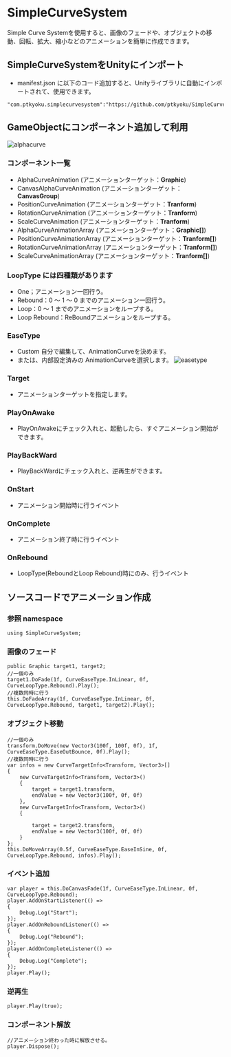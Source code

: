 # SimpleCurveSystem
Simple Curve Systemを使用すると、画像のフェードや、オブジェクトの移動、回転、拡大、縮小などのアニメーションを簡単に作成できます。

## SimpleCurveSystemをUnityにインポート
- manifest.json に以下のコード追加すると、Unityライブラリに自動にインポートされて、使用できます。
```
"com.ptkyoku.simplecurvesystem":"https://github.com/ptkyoku/SimpleCurveSystem.git#v1.0.0"
```
## GameObjectにコンポーネント追加して利用
![alphacurve](https://github.com/ptkyoku/SimpleCurveSystem/assets/21057634/9b03617b-0be5-46fc-a677-521bf8c562fc)

### コンポーネント一覧
- AlphaCurveAnimation (アニメーションターゲット：**Graphic**)
- CanvasAlphaCurveAnimation (アニメーションターゲット：**CanvasGroup**)
- PositionCurveAnimation (アニメーションターゲット：**Tranform**)
- RotationCurveAnimation (アニメーションターゲット：**Tranform**)
- ScaleCurveAnimation (アニメーションターゲット：**Tranform**)
- AlphaCurveAnimationArray (アニメーションターゲット：**Graphic[]**)
- PositionCurveAnimationArray (アニメーションターゲット：**Tranform[]**)
- RotationCurveAnimationArray (アニメーションターゲット：**Tranform[]**)
- ScaleCurveAnimationArray (アニメーションターゲット：**Tranform[]**)

### LoopType には四種類があります
- One；アニメーション一回行う。
- Rebound：0 ～ 1 ～ 0 までのアニメーション一回行う。
- Loop：0 ～ 1 までのアニメーションをループする。
- Loop Rebound：ReBoundアニメーションをループする。

### EaseType
- Custom 自分で編集して、AnimationCurveを決めます。
- または、内部設定済みの AnimationCurveを選択します。
![easetype](https://github.com/ptkyoku/SimpleCurveSystem/assets/21057634/3162d561-112f-44a3-9df4-1d9f58dfe03e)

### Target
- アニメーションターゲットを指定します。
### PlayOnAwake
- PlayOnAwakeにチェック入れと、起動したら、すぐアニメーション開始ができます。
### PlayBackWard
- PlayBackWardにチェック入れと、逆再生ができます。
### OnStart
- アニメーション開始時に行うイベント
### OnComplete
- アニメーション終了時に行うイベント
### OnRebound
- LoopType(ReboundとLoop Rebound)時にのみ、行うイベント

## ソースコードでアニメーション作成
### 参照 namespace
```
using SimpleCurveSystem;
```
### 画像のフェード
```
public Graphic target1, target2;
//一個のみ
target1.DoFade(1f, CurveEaseType.InLinear, 0f, CurveLoopType.Rebound).Play();
//複数同時に行う
this.DoFadeArray(1f, CurveEaseType.InLinear, 0f, CurveLoopType.Rebound, target1, target2).Play();
```
### オブジェクト移動
```
//一個のみ
transform.DoMove(new Vector3(100f, 100f, 0f), 1f, CurveEaseType.EaseOutBounce, 0f).Play();
//複数同時に行う
var infos = new CurveTargetInfo<Transform, Vector3>[]
{
    new CurveTargetInfo<Transform, Vector3>()
    {
        target = target1.transform,
        endValue = new Vector3(100f, 0f, 0f)
    },
    new CurveTargetInfo<Transform, Vector3>()
    {
    
        target = target2.transform,
        endValue = new Vector3(100f, 0f, 0f)
    }
};
this.DoMoveArray(0.5f, CurveEaseType.EaseInSine, 0f, CurveLoopType.Rebound, infos).Play();
```
### イベント追加
```
var player = this.DoCanvasFade(1f, CurveEaseType.InLinear, 0f, CurveLoopType.Rebound);
player.AddOnStartListener(() =>
{
    Debug.Log("Start");
});
player.AddOnReboundListener(() =>
{
    Debug.Log("Rebound");
});
player.AddOnCompleteListener(() =>
{
    Debug.Log("Complete");
});
player.Play();
```
### 逆再生
```
player.Play(true);
```
### コンポーネント解放
```
//アニメーション終わった時に解放させる。
player.Dispose();
```

